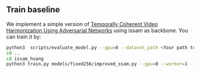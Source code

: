## Train baseline
We implement a simple version of [Temporally Coherent Video Harmonization Using Adversarial Networks](https://arxiv.org/pdf/1809.01372.pdf) using issam as backbone. You can train it by:
```bash
python3  scripts/evaluate_model.py --gpu=0 --dataset_path <Your path to HYouTube> --val_list ./all_frames.txt --backbone_type <Your backbone type> --backbone <Your backbone model> --previous_num 8 --future_num 8 --write_lut_output <directory to store lut output> --write_lut_map <directory to store lut map> 
cd ..
cd issam_huang
python3 train.py models/fixed256/improved_ssam.py --gpu=0 --worker=1 --dataset_path <Your path to HYouTube> --train_list ./train_frames.txt --val_list ./test_frames.txt
```
